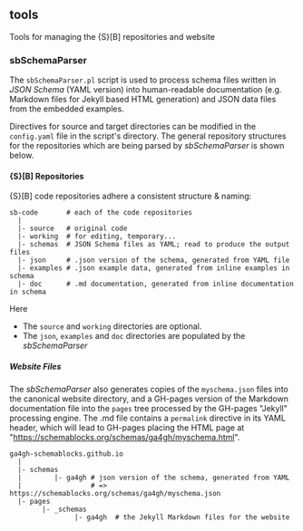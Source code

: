 ## tools

Tools for managing the {S}[B] repositories and website

### sbSchemaParser

The `sbSchemaParser.pl` script is used to process schema files written in
*JSON Schema* (YAML version) into human-readable documentation (e.g. Markdown files for Jekyll
based HTML generation) and JSON data files from the embedded examples.

Directives for source and target directories can be modified in the `config.yaml` file in the script's directory. The general repository structures for the 
repositories which are being parsed by _sbSchemaParser_ is shown below.

#### {S}[B] Repositories

{S}[B] code repositories adhere a consistent structure & naming:

```
sb-code       # each of the code repositories
  |
  |- source   # original code
  |- working  # for editing, temporary...
  |- schemas  # JSON Schema files as YAML; read to produce the output files
  |- json     # .json version of the schema, generated from YAML file
  |- examples # .json example data, generated from inline examples in schema
  |- doc      # .md documentation, generated from inline documentation in schema
```

Here  

* The `source` and `working` directories are optional.
* The `json`, `examples` and `doc` directories are populated by the _sbSchemaParser_

##### Website Files

The _sbSchemaParser_ also generates copies of the `myschema.json` files into 
the canonical website directory, and a GH-pages version of the Markdown documentation file into the `pages` tree processed by the GH-pages "Jekyll" processing engine. The .md file contains a `permalink` directive in its YAML 
header, which will lead to GH-pages placing the HTML page at  "https://schemablocks.org/schemas/ga4gh/myschema.html".

```
ga4gh-schemablocks.github.io
  |
  |- schemas
  |        |- ga4gh # json version of the schema, generated from YAML
  |                 # => https://schemablocks.org/schemas/ga4gh/myschema.json
  |- pages
        |- _schemas
                |- ga4gh  # the Jekyll Markdown files for the website
```
